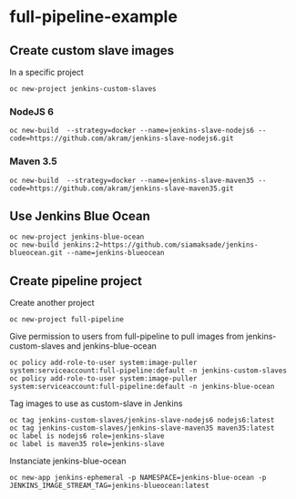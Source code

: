 # full-pipeline-example

## Create custom slave images

In a specific project
```
oc new-project jenkins-custom-slaves
```

### NodeJS 6
```
oc new-build  --strategy=docker --name=jenkins-slave-nodejs6 --code=https://github.com/akram/jenkins-slave-nodejs6.git
```

### Maven 3.5
```
oc new-build  --strategy=docker --name=jenkins-slave-maven35 --code=https://github.com/akram/jenkins-slave-maven35.git
```

## Use Jenkins Blue Ocean
```
oc new-project jenkins-blue-ocean
oc new-build jenkins:2~https://github.com/siamaksade/jenkins-blueocean.git --name=jenkins-blueocean
```

## Create pipeline project
Create another project
```
oc new-project full-pipeline
```

Give permission to users from full-pipeline to pull images from jenkins-custom-slaves and jenkins-blue-ocean
```
oc policy add-role-to-user system:image-puller system:serviceaccount:full-pipeline:default -n jenkins-custom-slaves
oc policy add-role-to-user system:image-puller system:serviceaccount:full-pipeline:default -n jenkins-blue-ocean
```

Tag images to use as custom-slave in Jenkins
```
oc tag jenkins-custom-slaves/jenkins-slave-nodejs6 nodejs6:latest
oc tag jenkins-custom-slaves/jenkins-slave-maven35 maven35:latest
oc label is nodejs6 role=jenkins-slave
oc label is maven35 role=jenkins-slave
```

Instanciate jenkins-blue-ocean
```
oc new-app jenkins-ephemeral -p NAMESPACE=jenkins-blue-ocean -p JENKINS_IMAGE_STREAM_TAG=jenkins-blueocean:latest 
```







